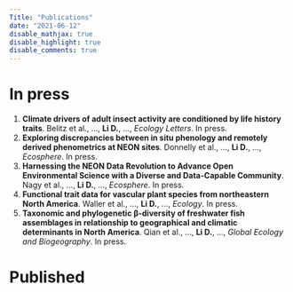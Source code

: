 ```yaml
---
Title: "Publications"
date: "2021-06-12"
disable_mathjax: true
disable_highlight: true
disable_comments: true
---
```

<center>
<a target="_blank" href="https://scholar.google.com/citations?user=0I2wXJQAAAAJ&hl=en"><i class="ai ai-google-scholar ai-2x"></i></a> 
<a target="_blank" href="https://www.researchgate.net/profile/Daijiang_Li"><i class="ai ai-researchgate ai-2x"></i></a> 
<a target="_blank" href="https://publons.com/a/719613/"><i class="ai ai-publons ai-2x"></i></a>
</center>

<!---

# In press

<ol>

<li> <b>The role of functional strategies in global plant distribution</b>. Liao H., <b>Li D.</b>, et al. <i>Ecography</i>. In press. <a href="https://onlinelibrary.wiley.com/doi/full/10.1111/ecog.05476" target="_blank" title="Text through DOI"><i class="ai ai-doi"></i></a> </li> 
</ol>

-->

# In press

<ol>



<li> <b>Climate drivers of adult insect activity are conditioned by life history traits</b>. Belitz et al., ..., <b>Li D.</b>, ..., <i>Ecology Letters</i>. In press. <a href="" target="_blank" title="Text through DOI"><i class="ai ai-doi"></i></a> </li> 

<li> <b>Exploring discrepancies between in situ phenology and remotely derived phenometrics at NEON sites</b>. Donnelly et al., ..., <b>Li D.</b>, ..., <i>Ecosphere</i>. In press. <a href="" target="_blank" title="Text through DOI"><i class="ai ai-doi"></i></a> </li> 

<li> <b>Harnessing the NEON Data Revolution to Advance Open Environmental Science with a Diverse and Data-Capable Community</b>. Nagy et al., ..., <b>Li D.</b>, ..., <i>Ecosphere</i>. In press. <a href="" target="_blank" title="Text through DOI"><i class="ai ai-doi"></i></a> </li> 

<li> <b>Functional trait data for vascular plant species from northeastern North America</b>. Waller et al., ..., <b>Li D.</b>, ..., <i>Ecology</i>. In press. <a href="https://esajournals.onlinelibrary.wiley.com/doi/10.1002/ecy.3527" target="_blank" title="Text through DOI"><i class="ai ai-doi"></i></a> </li> 

<li> <b>Taxonomic and phylogenetic β-diversity of freshwater fish assemblages in relationship to geographical and climatic determinants in North America</b>. Qian et al., ..., <b>Li D.</b>, ..., <i>Global Ecology and Biogeography</i>. In press. <a href="https://onlinelibrary.wiley.com/doi/abs/10.1111/geb.13358" target="_blank" title="Text through DOI"><i class="ai ai-doi"></i></a> </li> 

</ol>

# Published
